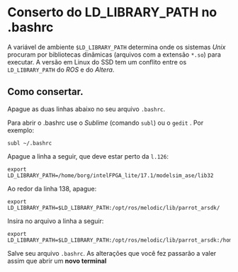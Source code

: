 
# Conserto do LD_LIBRARY_PATH no .bashrc


A variável de ambiente `$LD_LIBRARY_PATH` determina onde os sistemas *Unix* procuram por bibliotecas dinâmicas (arquivos com a extensão `*.so`) para executar. A versão em Linux do SSD tem um conflito entre os `LD_LIBRARY_PATH` do *ROS* e do *Altera*.




## Como consertar. 


Apague as duas linhas abaixo no seu arquivo `.bashrc`.

Para abrir o .bashrc use o *Sublime* (comando `subl`) ou o `gedit` . Por exemplo:

    subl ~/.bashrc

Apague a linha a seguir, que deve estar perto da `l.126`:

    export LD_LIBRARY_PATH=/home/borg/intelFPGA_lite/17.1/modelsim_ase/lib32



Ao redor da linha 138, apague:

    export LD_LIBRARY_PATH=$LD_LIBRARY_PATH:/opt/ros/melodic/lib/parrot_arsdk/


Insira no arquivo a linha a seguir:

    export LD_LIBRARY_PATH=$LD_LIBRARY_PATH:/opt/ros/melodic/lib/parrot_arsdk:/home/borg/intelFPGA_lite/17.1/modelsim_ase/lib32

Salve seu arquivo `.bashrc`. As alterações que você fez passarão a valer assim que abrir um **novo terminal**





